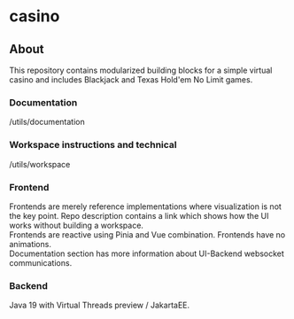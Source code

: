 # casino

## About <br>
This repository contains modularized building blocks for a simple virtual casino and includes Blackjack and Texas Hold'em No Limit games. <br>

### Documentation
/utils/documentation

### Workspace instructions and technical
 /utils/workspace

### Frontend
Frontends are merely reference implementations where visualization is not the key point. Repo description contains a link which shows how the UI works without building a workspace. <br>
Frontends are reactive using Pinia and Vue combination. Frontends have no animations. <br>
Documentation section has more information about UI-Backend websocket communications.

### Backend
Java 19 with Virtual Threads preview / JakartaEE.  <br>







 